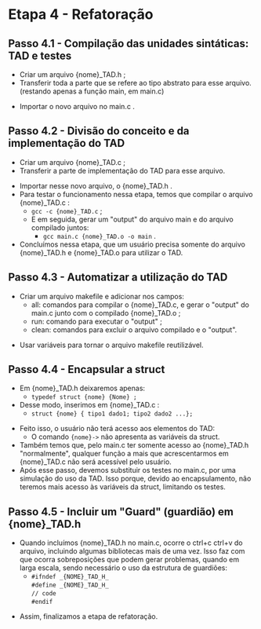 # Etapa 4 - Refatoração

## Passo 4.1 - Compilação das unidades sintáticas: TAD e testes

- Criar um arquivo {nome}_TAD.h ;
- Transferir toda a parte que se refere ao tipo abstrato para esse arquivo. (restando apenas a função main, em main.c)
* Importar o novo arquivo no main.c .

## Passo 4.2 - Divisão do conceito e da implementação do TAD

- Criar um arquivo {nome}_TAD.c ;
- Transferir a parte de implementação do TAD para esse arquivo.
* Importar nesse novo arquivo, o {nome}_TAD.h .
* Para testar o funcionamento nessa etapa, temos que compilar o arquivo {nome}_TAD.c :
    - `gcc -c {nome}_TAD.c` ;
    * E em seguida, gerar um "output" do arquivo main e do arquivo compilado juntos:
        - `gcc main.c {nome}_TAD.o -o main` .
* Concluímos nessa etapa, que um usuário precisa somente do arquivo {nome}_TAD.h e {nome}_TAD.o para utilizar o TAD.

## Passo 4.3 - Automatizar a utilização do TAD

- Criar um arquivo makefile e adicionar nos campos:
    - all: comandos para compilar o {nome}_TAD.c, e gerar o "output" do main.c junto com o compilado {nome}_TAD.o ;
    - run: comando para executar o "output" ;
    - clean: comandos para excluir o arquivo compilado e o "output".
* Usar variáveis para tornar o arquivo makefile reutilizável.

## Passo 4.4 - Encapsular a struct

- Em {nome}_TAD.h deixaremos apenas: 
    - `typedef struct {nome} {Nome} ;`
- Desse modo, inserimos em {nome}_TAD.c :
    - `struct {nome} { tipo1 dado1; tipo2 dado2 ...};`
* Feito isso, o usuário não terá acesso aos elementos do TAD:
    - O comando `{nome}->` não apresenta as variáveis da struct.
* Também temos que, pelo main.c ter somente acesso ao {nome}_TAD.h "normalmente", qualquer função a mais que acrescentarmos em
{nome}_TAD.c não será acessível pelo usuário.
* Após esse passo, devemos substituir os testes no main.c, por uma simulação do uso da TAD. Isso porque, devido ao encapsulamento, não
teremos mais acesso às variáveis da struct, limitando os testes.

## Passo 4.5 - Incluir um "Guard" (guardião) em {nome}_TAD.h

- Quando incluímos {nome}_TAD.h no main.c, ocorre o ctrl+c ctrl+v do arquivo, incluindo algumas bibliotecas mais de uma vez. Isso
faz com que ocorra sobreposições que podem gerar problemas, quando em larga escala, sendo necessário o uso da estrutura de guardiões:
    - `#ifndef _{NOME}_TAD_H_`<br />
      `#define _{NOME}_TAD_H_`<br /> 
      `// code`<br /> 
      `#endif`<br /> 
* Assim, finalizamos a etapa de refatoração.


